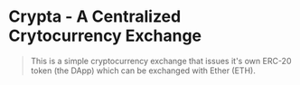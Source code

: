 # Crypta - A Centralized Crytocurrency Exchange
>This is a simple cryptocurrency exchange that issues it's own ERC-20 token (the DApp) which can be exchanged with Ether (ETH).
